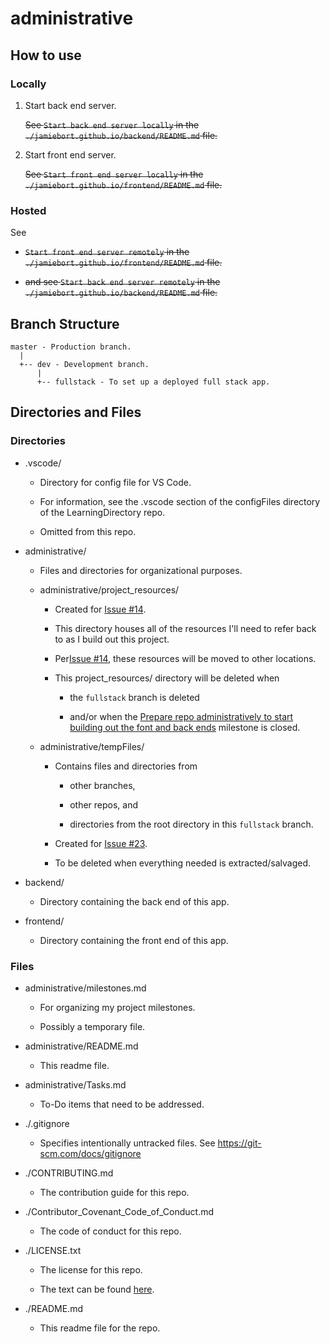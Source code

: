 # administrative

## How to use

### Locally

1. Start back end server.

   ~~See `Start back end server locally` in the `./jamiebort.github.io/backend/README.md` file.~~

2. Start front end server.

   ~~See `Start front end server locally` in the `./jamiebort.github.io/frontend/README.md` file.~~

### Hosted

See

- ~~`Start front end server remotely` in the `./jamiebort.github.io/frontend/README.md` file.~~

- ~~and see `Start back end server remotely` in the `./jamiebort.github.io/backend/README.md` file.~~

## Branch Structure

```
master - Production branch.
  |
  +-- dev - Development branch.
      |
      +-- fullstack - To set up a deployed full stack app.
```

## Directories and Files

### Directories

- .vscode/

  - Directory for config file for VS Code.

  - For information, see the .vscode section of the configFiles directory of the LearningDirectory repo.

  - Omitted from this repo.

- administrative/

  - Files and directories for organizational purposes.

  - administrative/project_resources/

    - Created for [Issue #14](https://github.com/JamieBort/Personal-Dashboard/issues/14).

    - This directory houses all of the resources I'll need to refer back to as I build out this project.

    - Per[Issue #14](https://github.com/JamieBort/Personal-Dashboard/issues/14), these resources will be moved to other locations.

    - This project_resources/ directory will be deleted when

      - the `fullstack` branch is deleted

      - and/or when the [Prepare repo administratively to start building out the font and back ends](https://github.com/JamieBort/Personal-Dashboard/milestone/3) milestone is closed.

  - administrative/tempFiles/

    - Contains files and directories from

      - other branches,

      - other repos, and

      - directories from the root directory in this `fullstack` branch.

    - Created for [Issue #23](https://github.com/JamieBort/Personal-Dashboard/issues/23).

    - To be deleted when everything needed is extracted/salvaged.

- backend/

  - Directory containing the back end of this app.

- frontend/

  - Directory containing the front end of this app.

### Files

- administrative/milestones.md

  - For organizing my project milestones.

  - Possibly a temporary file.

- administrative/README.md

  - This readme file.

- administrative/Tasks.md

  - To-Do items that need to be addressed.

- ./.gitignore

  - Specifies intentionally untracked files. See https://git-scm.com/docs/gitignore

- ./CONTRIBUTING.md

  - The contribution guide for this repo.

- ./Contributor_Covenant_Code_of_Conduct.md

  - The code of conduct for this repo.

- ./LICENSE.txt

  - The license for this repo.

  - The text can be found [here](../LICENSE.txt).

- ./README.md

  - This readme file for the repo.
